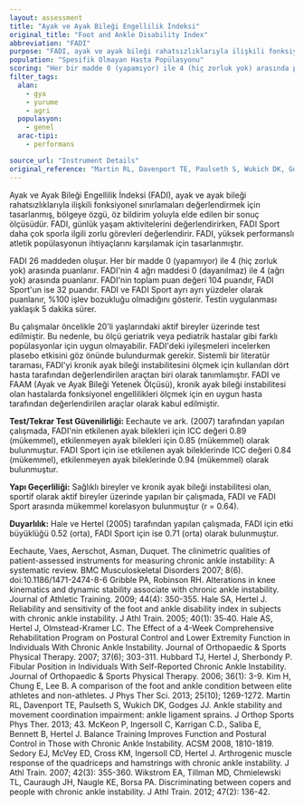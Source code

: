 ```yaml
---
layout: assessment
title: "Ayak ve Ayak Bileği Engellilik İndeksi"
original_title: "Foot and Ankle Disability Index"
abbreviation: "FADI"
purpose: "FADI, ayak ve ayak bileği rahatsızlıklarıyla ilişkili fonksiyonel sınırlamaları değerlendirmek için tasarlanmıştır."
population: "Spesifik Olmayan Hasta Popülasyonu"
scoring: "Her bir madde 0 (yapamıyor) ile 4 (hiç zorluk yok) arasında puanlanır. FADI'nin 4 ağrı maddesi 0 (dayanılmaz) ile 4 (ağrı yok) arasında puanlanır. FADI'nin toplam puan değeri 104 puandır, FADI Sport'un ise 32 puandır. FADI ve FADI Sport ayrı ayrı yüzdeler olarak puanlanır, %100 işlev bozukluğu olmadığını gösterir."
filter_tags:
  alan:
    - gya
    - yurume
    - agri
  populasyon:
    - genel
  arac-tipi:
    - performans

source_url: "Instrument Details"
original_reference: "Martin RL, Davenport TE, Paulseth S, Wukich DK, Godges JJ. Ankle stability and movement coordination impairment: ankle ligament sprains. J Orthop Sports Phys Ther. 2013; 43."
---
```





Ayak ve Ayak Bileği Engellilik İndeksi (FADI), ayak ve ayak bileği rahatsızlıklarıyla ilişkili fonksiyonel sınırlamaları değerlendirmek için tasarlanmış, bölgeye özgü, öz bildirim yoluyla elde edilen bir sonuç ölçüsüdür. FADI, günlük yaşam aktivitelerini değerlendirirken, FADI Sport daha çok sporla ilgili zorlu görevleri değerlendirir. FADI, yüksek performanslı atletik popülasyonun ihtiyaçlarını karşılamak için tasarlanmıştır.


FADI 26 maddeden oluşur. Her bir madde 0 (yapamıyor) ile 4 (hiç zorluk yok) arasında puanlanır. FADI'nin 4 ağrı maddesi 0 (dayanılmaz) ile 4 (ağrı yok) arasında puanlanır. FADI'nin toplam puan değeri 104 puandır, FADI Sport'un ise 32 puandır. FADI ve FADI Sport ayrı ayrı yüzdeler olarak puanlanır, %100 işlev bozukluğu olmadığını gösterir. Testin uygulanması yaklaşık 5 dakika sürer.


Bu çalışmalar öncelikle 20'li yaşlarındaki aktif bireyler üzerinde test edilmiştir. Bu nedenle, bu ölçü geriatrik veya pediatrik hastalar gibi farklı popülasyonlar için uygun olmayabilir. FADI'deki iyileşmeleri incelerken plasebo etkisini göz önünde bulundurmak gerekir. Sistemli bir literatür taraması, FADI'yi kronik ayak bileği instabilitesini ölçmek için kullanılan dört hasta tarafından değerlendirilen araçtan biri olarak tanımlamıştır. FADI ve FAAM (Ayak ve Ayak Bileği Yetenek Ölçüsü), kronik ayak bileği instabilitesi olan hastalarda fonksiyonel engellilikleri ölçmek için en uygun hasta tarafından değerlendirilen araçlar olarak kabul edilmiştir.


**Test/Tekrar Test Güvenilirliği:** Eechaute ve ark. (2007) tarafından yapılan çalışmada, FADI'nin etkilenen ayak bilekleri için ICC değeri 0.89 (mükemmel), etkilenmeyen ayak bilekleri için 0.85 (mükemmel) olarak bulunmuştur. FADI Sport için ise etkilenen ayak bileklerinde ICC değeri 0.84 (mükemmel), etkilenmeyen ayak bileklerinde 0.94 (mükemmel) olarak bulunmuştur.

**Yapı Geçerliliği:** Sağlıklı bireyler ve kronik ayak bileği instabilitesi olan, sportif olarak aktif bireyler üzerinde yapılan bir çalışmada, FADI ve FADI Sport arasında mükemmel korelasyon bulunmuştur (r = 0.64).

**Duyarlılık:** Hale ve Hertel (2005) tarafından yapılan çalışmada, FADI için etki büyüklüğü 0.52 (orta), FADI Sport için ise 0.71 (orta) olarak bulunmuştur.


Eechaute, Vaes, Aerschot, Asman, Duquet. The clinimetric qualities of patient-assessed instruments for measuring chronic ankle instability: A systematic review. BMC Musculoskeletal Disorders 2007; 8(6). doi:10.1186/1471-2474-8-6
Gribble PA, Robinson RH. Alterations in knee kinematics and dynamic stability associate with chronic ankle instability. Journal of Athletic Training. 2009; 44(4): 350-355.
Hale SA, Hertel J. Reliability and sensitivity of the foot and ankle disability index in subjects with chronic ankle instability. J Athl Train. 2005; 40(1): 35‐40.
Hale AS, Hertel J, Olmstead-Kramer LC. The Effect of a 4-Week Comprehensive Rehabilitation Program on Postural Control and Lower Extremity Function in Individuals With Chronic Ankle Instability. Journal of Orthopaedic & Sports Physical Therapy. 2007; 37(6); 303-311.
Hubbard TJ, Hertel J, Sherbondy P. Fibular Position in Individuals With Self-Reported Chronic Ankle Instability. Journal of Orthopaedic & Sports Physical Therapy. 2006; 36(1): 3-9.
Kim H, Chung E, Lee B. A comparison of the foot and ankle condition between elite athletes and non-athletes. J Phys Ther Sci. 2013; 25(10); 1269-1272.
Martin RL, Davenport TE, Paulseth S, Wukich DK, Godges JJ. Ankle stability and movement coordination impairment: ankle ligament sprains. J Orthop Sports Phys Ther. 2013; 43.
McKeon P, Ingersoll C, Karrigan C.D., Saliba E, Bennett B, Hertel J. Balance Training Improves Function and Postural Control in Those with Chronic Ankle Instability. ACSM 2008, 1810-1819.
Sedory EJ, McVey ED, Cross KM, Ingersoll CD, Hertel J. Arthrogenic muscle response of the quadriceps and hamstrings with chronic ankle instability. J Athl Train. 2007; 42(3): 355-360.
Wikstrom EA, Tillman MD, Chmielewski TL, Cauraugh JH, Naugle KE, Borsa PA. Discriminating between copers and people with chronic ankle instability. J Athl Train. 2012; 47(2): 136-42.

```